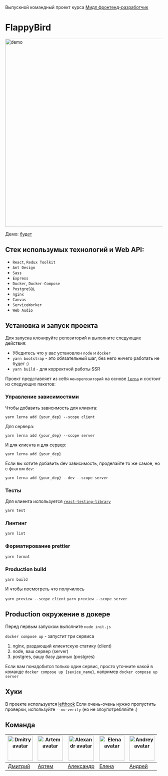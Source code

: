 Выпускной командный проект курса [Мидл фронтенд-разработчик](https://practicum.yandex.ru/middle-frontend/)
# FlappyBird
<img src="https://user-images.githubusercontent.com/70837634/220103879-04805743-45f0-4e50-959e-9da15aba4b4b.png" alt="demo" style="width: 600px;"/>  

Демо: [будет]()

## Стек использумых технологий и Web API:
- `React`, `Redux Toolkit`
- `Ant Design`
- `Sass`
- `Express`
- `Docker`, `Docker-Compose` 
- `PostgreSQL` 
- `nginx`
- `Canvas`
- `ServiceWorker`
- `Web Audio`

## Установка и запуск проекта

Для запуска клонируйте репозиторий и выполните следующие действия:

- Убедитесь что у вас установлен `node` и `docker`
- `yarn bootstrap` - это обязательный шаг, без него ничего работать не будет :)
- `yarn build` - для корректной работы SSR

Проект представляет из себя `монорепозиторий` на основе [`lerna`](https://github.com/lerna/lerna) и состоит из следующих пакетов:

### Управление зависимостями

Чтобы добавить зависимость для клиента:
```shell
yarn lerna add {your_dep} --scope client
```

Для сервера:
```shell
yarn lerna add {your_dep} --scope server
```

И для клиента и для сервер:
```shell
yarn lerna add {your_dep}
```

Если вы хотите добавить dev зависимость, проделайте то же самое, но с флагом `dev`:
```shell
yarn lerna add {your_dep} --dev --scope server
```

### Тесты

Для клиента используется [`react-testing-library`](https://testing-library.com/docs/react-testing-library/intro/)

`yarn test`

### Линтинг

`yarn lint`

### Форматирование prettier

`yarn format`

### Production build

`yarn build`

И чтобы посмотреть что получилось

`yarn preview --scope client`
`yarn preview --scope server`

## Production окружение в докере

Перед первым запуском выполните `node init.js`

`docker compose up` - запустит три сервиса

1. nginx, раздающий клиентскую статику (client)
2. node, ваш сервер (server)
3. postgres, вашу базу данных (postgres)

Если вам понадобится только один сервис, просто уточните какой в команде
`docker compose up {sevice_name}`, например `docker compose up server`

## Хуки

В проекте используется [lefthook](https://github.com/evilmartians/lefthook)
Если очень-очень нужно пропустить проверки, используйте `--no-verify` (но не злоупотребляйте :)

## Команда
| <img src="https://avatars.githubusercontent.com/u/86188505" alt="Dmitry avatar" style="height: 80px; width: 80px;"/> | <img src="https://avatars.githubusercontent.com/u/42086901" alt="Artem avatar" style="height: 80px; width: 80px;"/> | <img src="https://avatars.githubusercontent.com/u/46155717" alt="Alexandr avatar" style="height: 80px; width: 80px;"/> | <img src="https://avatars.githubusercontent.com/u/70837634" alt="Elena avatar" style="height: 80px; width: 80px;"/> | <img src="https://avatars.githubusercontent.com/u/88541391" alt="Andrey avatar" style="height: 80px; width: 80px;"/> |
|-------------------------------------------------------------------------------------------------------------------------|------------------------------------------------------------------------------------------------------------------------|---------------------------------------------------------------------------------------------------------------------------|-----------------------------------------------------------------------------------------------------------------------------------|-------------------------------------------------------------------------------------------------------------------------------|
| [Дмитрий](https://github.com/dubletab)                                                                                                         | [Артем](https://github.com/off-art)                                                                                                       | [Александр](https://github.com/alexmkk)                                                                                                             | [Елена](https://github.com/Elvehnn)                                                                                                                  | [Андрей](https://github.com/Spolete)                                                                                                             |                                                      
